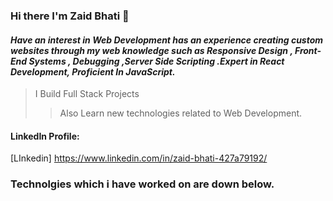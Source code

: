 ### Hi there I'm Zaid Bhati  👋

#### _Have an interest in Web Development has an experience creating custom websites through my web knowledge such as Responsive Design , Front-End Systems , Debugging ,Server Side Scripting .Expert in React Development, Proficient In JavaScript._



> I Build Full Stack Projects
>
>> Also Learn new technologies related to Web Development.


#### LinkedIn Profile:

[LInkedin] https://www.linkedin.com/in/zaid-bhati-427a79192/



### Technolgies which i have worked on are down below.


<!--
**Zaidbhati10114/Zaidbhati10114** is a ✨ _special_ ✨ repository because its `README.md` (this file) appears on your GitHub profile.

Here are some ideas to get you started:

- 🔭 I’m currently working on ...
- 🌱 I’m currently learning ...
- 👯 I’m looking to collaborate on ...
- 🤔 I’m looking for help with ...
- 💬 Ask me about ...
- 📫 How to reach me: ...
- 😄 Pronouns: ...
- ⚡ Fun fact: ...
-->
